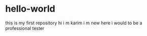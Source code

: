 # hello-world
this is my first repository
hi i m karim i m new here i would to be a professional tester 
